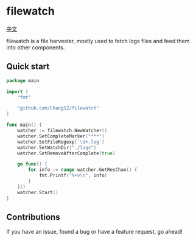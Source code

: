 # filewatch
[中文](./README_cn.md)

filewatch is a file harvester, mostly used to fetch logs files and feed them into other components.


## Quick start

```go
package main

import (
	"fmt"

	"github.com/ChangSZ/filewatch"
)

func main() {
	watcher := filewatch.NewWatcher()
	watcher.SetCompleteMarker("***")
	watcher.SetFileRegexp(`\d+.log`)
	watcher.SetWatchDir("./logs")
	watcher.SetRemoveAfterComplete(true)

	go func() {
		for info := range watcher.GetResChan() {
			fmt.Printf("%+v\n", info)
		}
	}()
	watcher.Start()
}

```


## Contributions

If you have an issue, found a bug or have a feature request, go ahead!